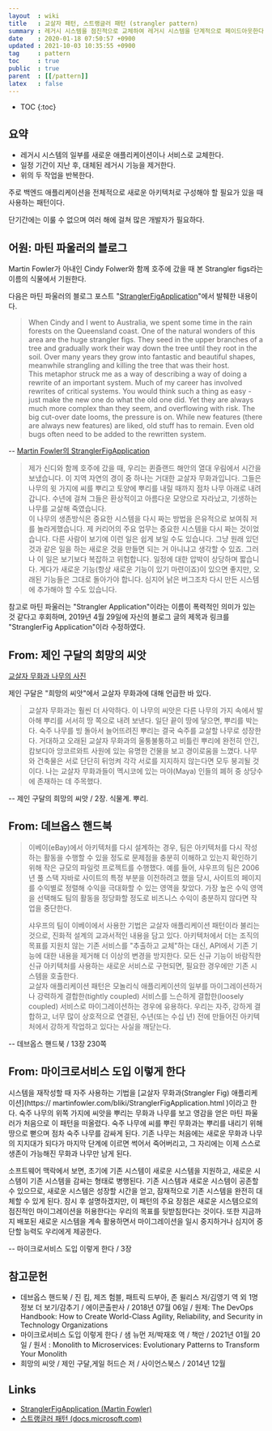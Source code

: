 ```yaml
---
layout  : wiki
title   : 교살자 패턴, 스트랭글러 패턴 (strangler pattern)
summary : 레거시 시스템을 점진적으로 교체하여 레거시 시스템을 단계적으로 페이드아웃한다
date    : 2020-01-18 07:50:57 +0900
updated : 2021-10-03 10:35:55 +0900
tag     : pattern
toc     : true
public  : true
parent  : [[/pattern]]
latex   : false
---
```

* TOC
{:toc}

## 요약

* 레거시 시스템의 일부를 새로운 애플리케이션이나 서비스로 교체한다.
* 일정 기간이 지난 후, 대체된 레거시 기능을 제거한다.
* 위의 두 작업을 반복한다.

주로 백엔드 애플리케이션을 전체적으로 새로운 아키텍처로 구성해야 할 필요가 있을 때 사용하는 패턴이다.

단기간에는 이룰 수 없으며 여러 해에 걸쳐 많은 개발자가 필요하다.

## 어원: 마틴 파울러의 블로그
Martin Fowler가 아내인 Cindy Folwer와 함께 호주에 갔을 때 본 Strangler figs라는 이름의 식물에서 기원한다.

다음은 마틴 파울러의 블로그 포스트 "[StranglerFigApplication][fowler-strangler]"에서 발췌한 내용이다.

> When Cindy and I went to Australia, we spent some time in the rain forests on the Queensland coast. One of the natural wonders of this area are the huge strangler figs. They seed in the upper branches of a tree and gradually work their way down the tree until they root in the soil. Over many years they grow into fantastic and beautiful shapes, meanwhile strangling and killing the tree that was their host.  
This metaphor struck me as a way of describing a way of doing a rewrite of an important system. Much of my career has involved rewrites of critical systems. You would think such a thing as easy - just make the new one do what the old one did. Yet they are always much more complex than they seem, and overflowing with risk. The big cut-over date looms, the pressure is on. While new features (there are always new features) are liked, old stuff has to remain. Even old bugs often need to be added to the rewritten system.
>
-- [Martin Fowler의 StranglerFigApplication][fowler-strangler]

>
> 제가 신디와 함께 호주에 갔을 때, 우리는 퀸즐랜드 해안의 열대 우림에서 시간을 보냈습니다. 이 지역 자연의 경이 중 하나는 거대한 교살자 무화과입니다. 그들은 나무의 윗 가지에 씨를 뿌리고 토양에 뿌리를 내릴 때까지 점차 나무 아래로 내려갑니다. 수년에 걸쳐 그들은 환상적이고 아름다운 모양으로 자라났고, 기생하는 나무를 교살해 죽였습니다.  
이 나무의 생존방식은 중요한 시스템을 다시 짜는 방법을 은유적으로 보여줘 저를 놀라게했습니다. 제 커리어의 주요 업무는 중요한 시스템을 다시 짜는 것이었습니다. 다른 사람이 보기에 이런 일은 쉽게 보일 수도 있습니다. 그냥 원래 있던 것과 같은 일을 하는 새로운 것을 만들면 되는 거 아니냐고 생각할 수 있죠. 그러나 이 일은 보기보다 복잡하고 위험합니다. 일정에 대한 압박이 상당하며 짧습니다. 게다가 새로운 기능(항상 새로운 기능이 있기 마련이죠)이 있으면 좋지만, 오래된 기능들은 그대로 돌아가야 합니다. 심지어 낡은 버그조차 다시 만든 시스템에 추가해야 할 수도 있습니다.

참고로 마틴 파울러는 "Strangler Application"이라는 이름이 폭력적인 의미가 있는 것 같다고 후회하며, 2019년 4월 29일에 자신의 블로그 글의 제목과 링크를 "StranglerFig Application"이라 수정하였다.

## From: 제인 구달의 희망의 씨앗

[교살자 무화과 나무의 사진]( https://www.google.com/search?q=strangler+fig&tbm=isch )

제인 구달은 "희망의 씨앗"에서 교살자 무화과에 대해 언급한 바 있다.

> 교살자 무화과는 훨씬 더 사악하다. 이 나무의 씨앗은 다른 나무의 가지 속에서 발아해 뿌리를 서서히 땅 쪽으로 내려 보낸다. 일단 끝이 땅에 닿으면, 뿌리를 박는다. 숙주 나무를 빙 돌아서 늘어뜨려진 뿌리는 결국 숙주를 교살할 나무로 성장한다. 거대하고 오래된 교살자 무화과의 울퉁불퉁하고 비틀린 뿌리에 완전히 안긴, 캄보디아 앙코르와트 사원에 있는 유명한 건물을 보고 경이로움을 느꼈다. 나무와 건축물은 서로 단단히 뒤엉켜 각각 서로를 지지하지 않는다면 모두 붕괴될 것이다. 나는 교살자 무화과들이 멕시코에 있는 마야(Maya) 인들의 폐허 중 상당수에 존재하는 데 주목했다.
>
-- 제인 구달의 희망의 씨앗 / 2장. 식물계. 뿌리.

## From: 데브옵스 핸드북

> 이베이(eBay)에서 아키텍처를 다시 설계하는 경우, 팀은 아키텍처를 다시 작성하는 활동을 수행할 수 있을 정도로 문제점을 충분히 이해하고 있는지 확인하기 위해 작은 규모의 파일럿 프로젝트를 수행했다. 예를 들어, 샤우프의 팀은 2006년 풀 스택 자바로 사이트의 특정 부분을 이전하려고 했을 당시, 사이트의 페이지를 수익별로 정렬해 수익을 극대화할 수 있는 영역을 찾았다. 가장 높은 수익 영역을 선택해도 팀의 활동을 정당화할 정도로 비즈니스 수익이 충분하지 않다면 작업을 중단한다.
>
> 샤우프의 팀이 이베이에서 사용한 기법은 교살자 애플리케이션 패턴이라 불리는 것으로, 진화적 설계의 교과서적인 내용을 담고 있다. 아키텍처에서 더는 조직의 목표를 지원치 않는 기존 서비스를 "추출하고 교체"하는 대신, API에서 기존 기능에 대한 내용을 제거해 더 이상의 변경을 방지한다. 모든 신규 기능이 바람직한 신규 아키텍처를 사용하는 새로운 서비스로 구현되면, 필요한 경우에만 기존 시스템을 호출한다.  
교살자 애플리케이션 패턴은 모놀리식 애플리케이션의 일부를 마이그레이션하거나 강력하게 결합한(tightly coupled) 서비스를 느슨하게 결합한(loosely coupled) 서비스로 마이그레이션하는 경우에 유용하다. 우리는 자주, 강하게 결합하고, 너무 많이 상호적으로 연결된, 수년(또는 수십 년) 전에 만들어진 아키텍처에서 강하게 작업하고 있다는 사실을 깨닫는다.
>
-- 데브옵스 핸드북 / 13장 230쪽

## From: 마이크로서비스 도입 이렇게 한다

>
시스템을 재작성할 때 자주 사용하는 기법을 [교살자 무화과(Strangler Fig) 애플리케이션](https:// martinfowler.com/bliki/StranglerFigApplication.html )이라고 한다.
숙주 나무의 위쪽 가지에 씨앗을 뿌리는 무화과 나무를 보고 영감을 얻은 마틴 파울러가 처음으로 이 패턴을 떠올렸다.
숙주 나무에 씨를 뿌린 무화과는 뿌리를 내리기 위해 땅으로 뻗으며 점차 숙주 나무를 감싸게 된다.
기존 나무는 처음에는 새로운 무화과 나무의 지지대가 되다가 마지막 단계에 이르면 썩어서 죽어버리고, 그 자리에는 이제 스스로 생존이 가능해진 무화과 나무만 남게 된다.
>
소프트웨어 맥락에서 보면, 초기에 기존 시스템이 새로운 시스템을 지원하고, 새로운 시스템이 기존 시스템을 감싸는 형태로 병행된다.
기존 시스템과 새로운 시스템이 공존할 수 있으므로, 새로운 시스템은 성장할 시간을 얻고, 잠재적으로 기존 시스템을 완전히 대체할 수 있게 된다.
잠시 후 설명하겠지만, 이 패턴의 주요 장점은 새로운 시스템으로의 점진적인 마이그레이션을 허용한다는 우리의 목표를 뒷받침한다는 것이다.
또한 지금까지 배포된 새로운 시스템을 계속 활용하면서 마이그레이션을 일시 중지하거나 심지어 중단할 능력도 우리에게 제공한다.
>
-- 마이크로서비스 도입 이렇게 한다 / 3장


## 참고문헌

- 데브옵스 핸드북 / 진 킴, 제즈 험블, 패트릭 드부아, 존 윌리스 저/김영기 역 외 1명 정보 더 보기/감추기 / 에이콘출판사 / 2018년 07월 06일 / 원제: The DevOps Handbook: How to Create World-Class Agility, Reliability, and Security in Technology Organizations
- 마이크로서비스 도입 이렇게 한다 / 샘 뉴먼 저/박재호 역 / 책만 / 2021년 01월 20일 / 원서 : Monolith to Microservices: Evolutionary Patterns to Transform Your Monolith
- 희망의 씨앗 / 제인 구달,게일 허드슨 저 / 사이언스북스 / 2014년 12월

## Links

- [StranglerFigApplication (Martin Fowler)][fowler-strangler]
- [스트랭글러 패턴 (docs.microsoft.com)][ms-strangler]


[fowler-strangler]: https://martinfowler.com/bliki/StranglerFigApplication.html
[ms-strangler]: https://docs.microsoft.com/ko-kr/azure/architecture/patterns/strangler
